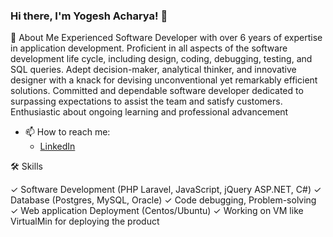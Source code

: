 ### Hi there, I'm Yogesh Acharya! 👋

🚀 About Me
Experienced Software Developer with over 6 years of expertise in application development. Proficient in all aspects of the software development life cycle, including design, coding, debugging, testing, and SQL queries. Adept decision-maker, analytical thinker, and innovative designer with a knack for devising unconventional yet remarkably efficient solutions. Committed and dependable software developer dedicated to surpassing expectations to assist the team and satisfy customers. Enthusiastic about ongoing learning and professional advancement
- 📫 How to reach me:
     - [LinkedIn](https://www.linkedin.com/in/yogesh-acharya-66a845152/)

🛠 Skills

✓ Software Development (PHP Laravel, JavaScript, jQuery ASP.NET, C#)
✓ Database (Postgres, MySQL, Oracle)
✓ Code debugging, Problem-solving
✓ Web application Deployment (Centos/Ubuntu)
✓ Working on VM like VirtualMin for deploying the product
